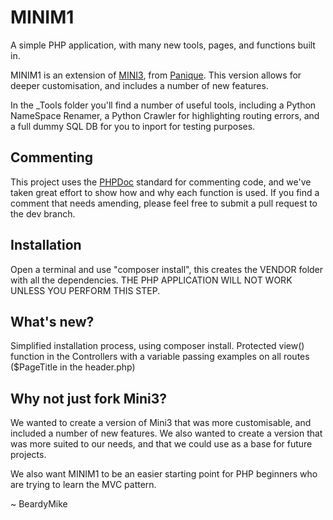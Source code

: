 # MINIM1
 A simple PHP application, with many new tools, pages, and functions built in.
 
 MINIM1 is an extension of [MINI3](https://github.com/panique/mini3), from [Panique](https://github.com/panique). This version allows for deeper customisation, and includes a number of new features.

 In the _Tools folder you'll find a number of useful tools, including a Python NameSpace Renamer, a Python Crawler for highlighting routing errors, and a full dummy SQL DB for you to inport for testing purposes.

## Commenting
This project uses the [PHPDoc](https://www.phpdoc.org/) standard for commenting code, and we've taken great effort to show how and why each function is used.
If you find a comment that needs amending, please feel free to submit a pull request to the dev branch. 

## Installation
Open a terminal and use "composer install", this creates the VENDOR folder with all the dependencies. 
THE PHP APPLICATION WILL NOT WORK UNLESS YOU PERFORM THIS STEP.

## What's new?
Simplified installation process, using composer install. Protected view() function in the Controllers with a variable passing examples on all routes ($PageTitle in the header.php)

## Why not just fork Mini3?
We wanted to create a version of Mini3 that was more customisable, and included a number of new features. We also wanted to create a version that was more suited to our needs, and that we could use as a base for future projects. 

We also want MINIM1 to be an easier starting point for PHP beginners who are trying to learn the MVC pattern.

~ BeardyMike
